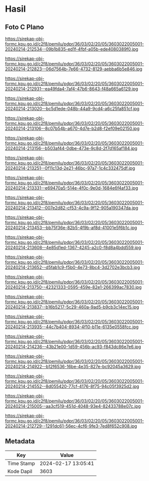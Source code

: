 # Hasil

## Foto C Plano

https://sirekap-obj-formc.kpu.go.id/c2f8/pemilu/pdpr/36/03/02/20/05/3603022005001-20240214-212534--09b1b835-ed1f-4fbf-a05b-ede4080389f0.jpg

https://sirekap-obj-formc.kpu.go.id/c2f8/pemilu/pdpr/36/03/02/20/05/3603022005001-20240214-212823--06d7564b-7e66-4732-8129-aebba6b5e846.jpg

https://sirekap-obj-formc.kpu.go.id/c2f8/pemilu/pdpr/36/03/02/20/05/3603022005001-20240214-212931--ea49fda4-7af4-47b6-8643-f48a665a6129.jpg

https://sirekap-obj-formc.kpu.go.id/c2f8/pemilu/pdpr/36/03/02/20/05/3603022005001-20240214-213020--bc5d1ede-048b-44a9-9cd4-a6c25fa851cf.jpg

https://sirekap-obj-formc.kpu.go.id/c2f8/pemilu/pdpr/36/03/02/20/05/3603022005001-20240214-213106--8c07b54b-a670-4d7e-b2d8-f2ef09e02150.jpg

https://sirekap-obj-formc.kpu.go.id/c2f8/pemilu/pdpr/36/03/02/20/05/3603022005001-20240214-213156--b503af44-0dbe-473e-9c8d-2f7d165af184.jpg

https://sirekap-obj-formc.kpu.go.id/c2f8/pemilu/pdpr/36/03/02/20/05/3603022005001-20240214-213251--0f11c13d-2e21-46bc-97a7-1c4c332475df.jpg

https://sirekap-obj-formc.kpu.go.id/c2f8/pemilu/pdpr/36/03/02/20/05/3603022005001-20240214-213331--e69470a5-514e-4f0c-9e0d-1684e6f4af33.jpg

https://sirekap-obj-formc.kpu.go.id/c2f8/pemilu/pdpr/36/03/02/20/05/3603022005001-20240214-213412--007e2d82-cf53-4c9a-9f12-905a190347da.jpg

https://sirekap-obj-formc.kpu.go.id/c2f8/pemilu/pdpr/36/03/02/20/05/3603022005001-20240214-213453--bb75f36e-82b5-4f9b-af8d-41001e5f6b1c.jpg

https://sirekap-obj-formc.kpu.go.id/c2f8/pemilu/pdpr/36/03/02/20/05/3603022005001-20240214-213608--4e85d1ed-1367-4245-a2c0-f8d8a4bdd559.jpg

https://sirekap-obj-formc.kpu.go.id/c2f8/pemilu/pdpr/36/03/02/20/05/3603022005001-20240214-213652--d5fab1c9-f5b0-4e73-8bc4-3d2702e3bcb3.jpg

https://sirekap-obj-formc.kpu.go.id/c2f8/pemilu/pdpr/36/03/02/20/05/3603022005001-20240214-213750--42321333-0595-459e-82e1-266399ac7830.jpg

https://sirekap-obj-formc.kpu.go.id/c2f8/pemilu/pdpr/36/03/02/20/05/3603022005001-20240214-213837--b16b5217-5c29-460a-9ad5-b9cb3c14ec15.jpg

https://sirekap-obj-formc.kpu.go.id/c2f8/pemilu/pdpr/36/03/02/20/05/3603022005001-20240214-213935--44c7b404-8934-4f10-b11e-6135e0558fcc.jpg

https://sirekap-obj-formc.kpu.go.id/c2f8/pemilu/pdpr/36/03/02/20/05/3603022005001-20240214-214236--43b21e00-1d59-456b-ac93-f843dc86e7e6.jpg

https://sirekap-obj-formc.kpu.go.id/c2f8/pemilu/pdpr/36/03/02/20/05/3603022005001-20240214-214922--b12f6536-16be-4e35-827e-bc92045a3629.jpg

https://sirekap-obj-formc.kpu.go.id/c2f8/pemilu/pdpr/36/03/02/20/05/3603022005001-20240214-214552--8d055420-77cf-4176-8f75-94c05f3925d2.jpg

https://sirekap-obj-formc.kpu.go.id/c2f8/pemilu/pdpr/36/03/02/20/05/3603022005001-20240214-215005--aa3cf519-451d-4048-93e4-82433788e07c.jpg

https://sirekap-obj-formc.kpu.go.id/c2f8/pemilu/pdpr/36/03/02/20/05/3603022005001-20240214-212729--1291dc61-56ec-4cf6-9fe3-7ed8f652c908.jpg


## Metadata

| Key        | Value               |
| ---------- | ------------------- |
| Time Stamp | 2024-02-17 13:05:41 |
| Kode Dapil | 3603                |



